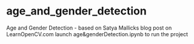 # age_and_gender_detection
Age and Gender Detection - based on Satya Mallicks blog post on LearnOpenCV.com
launch age&genderDetection.ipynb to run the project
